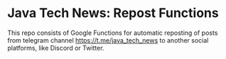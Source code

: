 # Java Tech News: Repost Functions

This repo consists of Google Functions for automatic reposting of posts from telegram channel https://t.me/java_tech_news to another social platforms, like Discord or Twitter. 